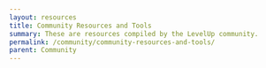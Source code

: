 ```yaml
---
layout: resources
title: Community Resources and Tools
summary: These are resources compiled by the LevelUp community.
permalink: /community/community-resources-and-tools/
parent: Community
---
```


